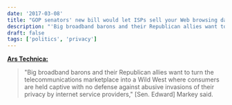 ```yaml
---
date: '2017-03-08'
title: "GOP senators' new bill would let ISPs sell your Web browsing data"
description: "'Big broadband barons and their Republican allies want to turn the telecommunications marketplace into a Wild West where consumers are held captive with no defense against abusive invasions of their privacy by internet service providers,' [Sen. Edward] Markey said."
draft: false
tags: ['politics', 'privacy']
---
```


**[Ars Technica:](https://arstechnica.com/tech-policy/2017/03/gop-senators-new-bill-would-let-isps-sell-your-web-browsing-data)**

> "Big broadband barons and their Republican allies want to turn the telecommunications marketplace into a Wild West where consumers are held captive with no defense against abusive invasions of their privacy by internet service providers," [Sen. Edward] Markey said.<!-- excerpt -->
